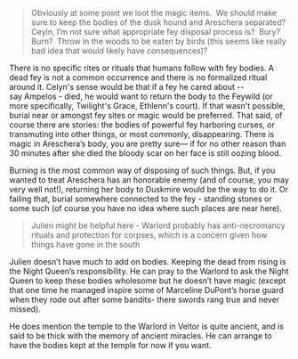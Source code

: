 >Obviously at some point we loot the magic items.  We should make sure to keep the bodies of the dusk hound and Areschera separated?  Ceyln, I’m not sure what appropriate fey disposal process is?  Bury?  Burn?  Throw in the woods to be eaten by birds (this seems like really bad idea that would likely have consequences)? 

  
There is no specific rites or rituals that humans follow with fey bodies. A dead fey is not a common occurrence and there is no formalized ritual around it. Celyn's sense would be that if a fey he cared about -- say Ampelos - died, he would want to return the body to the Feywild (or more specifically, Twilight's Grace, Ethlenn's court). If that wasn't possible, burial near or amongst fey sites or magic would be preferred. That said, of course there are stories: the bodies of powerful fey harboring curses, or transmuting into other things, or most commonly, disappearing. There is magic in Areschera’s body, you are pretty sure— if for no other reason than 30 minutes after she died the bloody scar on her face is still oozing blood. 

Burning is the most common way of disposing of such things. But, if you wanted to treat Areschera has an honorable enemy (and of course, you may very well not!), returning her body to Duskmire would be the way to do it. Or failing that, burial somewhere connected to the fey - standing stones or some such (of course you have no idea where such places are near here). 

  > Julien might be helpful here - Warlord probably has anti-necromancy rituals and protection for corpses, which is a concern given how things have gone in the south  
 

Julien doesn’t have much to add on bodies. Keeping the dead from rising is the Night Queen’s responsibility. He can pray to the Warlord to ask the Night Queen to keep these bodies wholesome but he doesn’t have magic (except that one time he managed inspire some of Marceline DuPont’s horse guard when they rode out after some bandits- there swords rang true and never missed). 

He does mention the temple to the Warlord in Veltor is quite ancient, and is said to be thick with the memory of ancient miracles. He can arrange to have the bodies kept at the temple for now if you want.